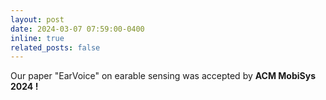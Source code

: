```yaml
---
layout: post
date: 2024-03-07 07:59:00-0400
inline: true
related_posts: false
---
```


Our paper "EarVoice" on earable sensing was accepted by <strong>ACM MobiSys 2024 !</strong>
